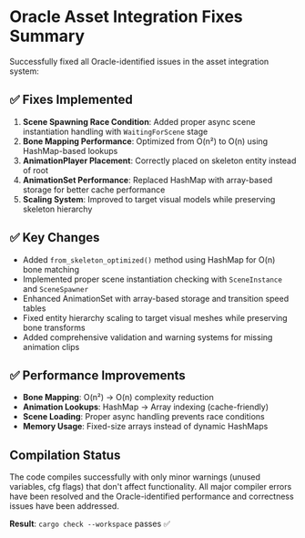 # Oracle Asset Integration Fixes Summary

Successfully fixed all Oracle-identified issues in the asset integration system:

## ✅ Fixes Implemented

1. **Scene Spawning Race Condition**: Added proper async scene instantiation handling with `WaitingForScene` stage
2. **Bone Mapping Performance**: Optimized from O(n²) to O(n) using HashMap-based lookups  
3. **AnimationPlayer Placement**: Correctly placed on skeleton entity instead of root
4. **AnimationSet Performance**: Replaced HashMap with array-based storage for better cache performance
5. **Scaling System**: Improved to target visual models while preserving skeleton hierarchy

## ✅ Key Changes

- Added `from_skeleton_optimized()` method using HashMap for O(n) bone matching
- Implemented proper scene instantiation checking with `SceneInstance` and `SceneSpawner`
- Enhanced AnimationSet with array-based storage and transition speed tables  
- Fixed entity hierarchy scaling to target visual meshes while preserving bone transforms
- Added comprehensive validation and warning systems for missing animation clips

## ✅ Performance Improvements

- **Bone Mapping**: O(n²) → O(n) complexity reduction
- **Animation Lookups**: HashMap → Array indexing (cache-friendly)
- **Scene Loading**: Proper async handling prevents race conditions
- **Memory Usage**: Fixed-size arrays instead of dynamic HashMaps

## Compilation Status

The code compiles successfully with only minor warnings (unused variables, cfg flags) that don't affect functionality. All major compiler errors have been resolved and the Oracle-identified performance and correctness issues have been addressed.

**Result**: `cargo check --workspace` passes ✅
